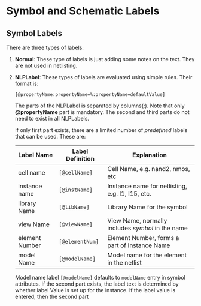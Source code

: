 # Symbol and Schematic Labels

## Symbol Labels

There are three types of labels:

1. **Normal**: These type of labels is just adding some notes on the text.
   They are not used in netlisting.
2. **NLPLabel**: These types of labels are evaluated using simple rules.
   Their format is:

   `[@propertyName:propertyName=%:propertyName=defaultValue]`

   The parts of the NLPLabel is separated by columns(:). Note that
   only **@propertyName** part is mandatory. The second and third parts
   do not need to exist in all NLPLabels.

   If only first part exists, there are a limited number of *predefined* labels that can be used.
   These are:
   
   | Label Name     | Label Definition | Explanation                                       |
   | -------------- | ---------------- | ------------------------------------------------- |
   | cell name      | `[@cellName]`    | Cell Name, e.g. nand2, nmos, etc                  |
   | instance name  | `[@instName]`    | Instance name for netlisting, e.g. I1, I15, etc.  |
   | library Name   | `[@libName]`     | Library Name for the symbol                       |
   | view Name      | `[@viewName]`    | View Name, normally includes *symbol* in the name |
   | element Number | `[@elementNum]`  | Element Number, forms a part of Instance Name     |
   | model Name     | `[@modelName]`   | Model name for the element in the netlist         |
   
   Model name label `[@modelName]` defaults to `modelName` entry in symbol attributes. 
   If the second part exists, the label text is determined by whether label Value is set up for the instance. If the label value is entered, then the second part